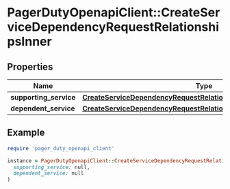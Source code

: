 # PagerDutyOpenapiClient::CreateServiceDependencyRequestRelationshipsInner

## Properties

| Name | Type | Description | Notes |
| ---- | ---- | ----------- | ----- |
| **supporting_service** | [**CreateServiceDependencyRequestRelationshipsInnerSupportingService**](CreateServiceDependencyRequestRelationshipsInnerSupportingService.md) |  | [optional] |
| **dependent_service** | [**CreateServiceDependencyRequestRelationshipsInnerDependentService**](CreateServiceDependencyRequestRelationshipsInnerDependentService.md) |  | [optional] |

## Example

```ruby
require 'pager_duty_openapi_client'

instance = PagerDutyOpenapiClient::CreateServiceDependencyRequestRelationshipsInner.new(
  supporting_service: null,
  dependent_service: null
)
```

